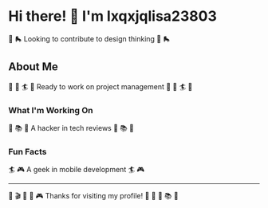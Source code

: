 # Hi there! 👋 I'm lxqxjqlisa23803

🚣 🛼 Looking to contribute to design thinking 🚣 🛼

## About Me
🏑 🎳 🏄 🎰 Ready to work on project management 🏑 🎳 🏄 🎰

### What I'm Working On
🚵 📚 🎪 A hacker in tech reviews 🚵 📚 🎪

### Fun Facts
🏄 🎮 A geek in mobile development 🏄 🎮

---
🏒 🎬 🎽 🎰 🎮 Thanks for visiting my profile! 🌺 🎺 🎹 📚 🎤
